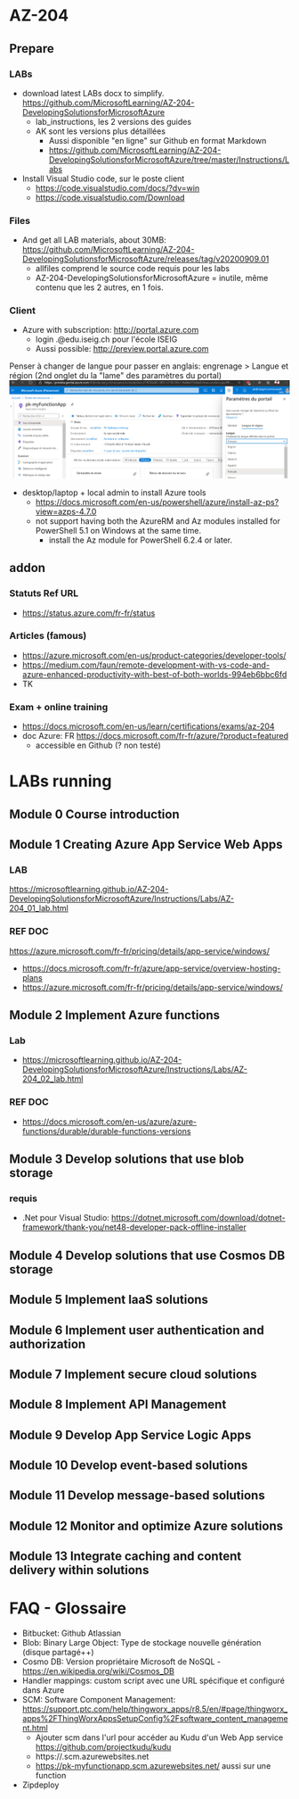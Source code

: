 # AZ-204
## Prepare
### LABs
* download latest LABs docx to simplify. https://github.com/MicrosoftLearning/AZ-204-DevelopingSolutionsforMicrosoftAzure
  * lab_instructions, les 2 versions des guides
  * AK sont les versions plus détaillées
    * Aussi disponible "en ligne" sur Github en format Markdown
    * https://github.com/MicrosoftLearning/AZ-204-DevelopingSolutionsforMicrosoftAzure/tree/master/Instructions/Labs
* Install Visual Studio code, sur le poste client
  * https://code.visualstudio.com/docs/?dv=win
  * https://code.visualstudio.com/Download
  
### Files
* And get all LAB materials, about 30MB: https://github.com/MicrosoftLearning/AZ-204-DevelopingSolutionsforMicrosoftAzure/releases/tag/v20200909.01
  * allfiles comprend le source code requis pour les labs
  * AZ-204-DevelopingSolutionsforMicrosoftAzure = inutile, même contenu que les 2 autres, en 1 fois.
 
### Client
* Azure with subscription: http://portal.azure.com
   * login <prenom>.<nom>@edu.iseig.ch pour l'école ISEIG
   * Aussi possible: http://preview.portal.azure.com
 
 Penser à changer de langue pour passer en anglais: engrenage > Langue et région (2nd onglet du la "lame" des paramètres du portal)
 ![ChangerDeLangue](image.png)
 
 
* desktop/laptop + local admin to install Azure tools
  * https://docs.microsoft.com/en-us/powershell/azure/install-az-ps?view=azps-4.7.0
  * not support having both the AzureRM and Az modules installed for PowerShell 5.1 on Windows at the same time. 
    * install the Az module for PowerShell 6.2.4 or later.
    

## addon
### Statuts Ref URL
* https://status.azure.com/fr-fr/status


### Articles (famous)
* https://azure.microsoft.com/en-us/product-categories/developer-tools/
* https://medium.com/faun/remote-development-with-vs-code-and-azure-enhanced-productivity-with-best-of-both-worlds-994eb6bbc6fd
* TK

### Exam + online training
* https://docs.microsoft.com/en-us/learn/certifications/exams/az-204
* doc Azure: FR https://docs.microsoft.com/fr-fr/azure/?product=featured
  * accessible en Github (? non testé)

# LABs running
## Module 0 Course introduction


## Module 1 Creating Azure App Service Web Apps
### LAB 
https://microsoftlearning.github.io/AZ-204-DevelopingSolutionsforMicrosoftAzure/Instructions/Labs/AZ-204_01_lab.html
### REF DOC
https://azure.microsoft.com/fr-fr/pricing/details/app-service/windows/
* https://docs.microsoft.com/fr-fr/azure/app-service/overview-hosting-plans
* https://azure.microsoft.com/fr-fr/pricing/details/app-service/windows/

## Module 2 Implement Azure functions
### Lab

* https://microsoftlearning.github.io/AZ-204-DevelopingSolutionsforMicrosoftAzure/Instructions/Labs/AZ-204_02_lab.html

### REF DOC
* https://docs.microsoft.com/en-us/azure/azure-functions/durable/durable-functions-versions

## Module 3 Develop solutions that use blob storage
### requis
* .Net pour Visual Studio: https://dotnet.microsoft.com/download/dotnet-framework/thank-you/net48-developer-pack-offline-installer


## Module 4 Develop solutions that use Cosmos DB storage


## Module 5 Implement IaaS solutions


## Module 6 Implement user authentication and authorization


## Module 7 Implement secure cloud solutions


## Module 8 Implement API Management


## Module 9 Develop App Service Logic Apps


## Module 10 Develop event-based solutions


## Module 11 Develop message-based solutions


## Module 12 Monitor and optimize Azure solutions


## Module 13 Integrate caching and content delivery within solutions


# FAQ - Glossaire
* Bitbucket: Github Atlassian
* Blob: Binary Large Object: Type de stockage nouvelle génération (disque partagé++)
* Cosmo DB: Version propriétaire Microsoft de NoSQL - https://en.wikipedia.org/wiki/Cosmos_DB
* Handler mappings: custom script avec une URL spécifique et configuré dans Azure
* SCM: Software Component Management: https://support.ptc.com/help/thingworx_apps/r8.5/en/#page/thingworx_apps%2FThingWorxAppsSetupConfig%2Fsoftware_content_management.html
  * Ajouter scm dans l'url pour accéder au Kudu d'un Web App service https://github.com/projectkudu/kudu
  * https://<app-name>.scm.azurewebsites.net
  * https://pk-myfunctionapp.scm.azurewebsites.net/ aussi sur une function
* Zipdeploy

 
